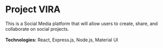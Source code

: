 <h1>Project VIRA</h1>

This is a Social Media platform that will allow users to create, share, and collaborate on social projects. 
<br><br>
<strong>Technologies:</strong> React, Express.js, Node.js, Material UI
